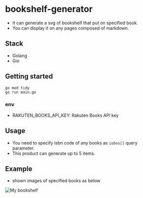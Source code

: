 # bookshelf-generator

- It can generate a svg of bookshelf that put on specified book.
- You can display it on any pages composed of markdown.

## Stack

- Golang
- Gin

## Getting started

```shell
go mod tidy
go run main.go
```

### env

- RAKUTEN_BOOKS_API_KEY: Rakuten Books API key

## Usage

- You need to specify isbn code of any books as `isbns[]` query parameter.
- This product can generate up to 5 items.

## Example

- shown images of specified books as below

![My bookshelf](https://bookshelf-generator.onrender.com?isbns[]=9784798178189&isbns[]=9784774189673&isbns[]=9784274226298)
